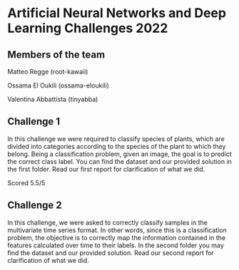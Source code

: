 # Artificial Neural Networks and Deep Learning Challenges 2022

## Members of the team

Matteo Regge (root-kawaii)

Ossama El Oukili (ossama-eloukili)

Valentina Abbattista (tinyabba)


## Challenge 1

In this challenge we were required to classify species of plants, which are divided into categories according to the species of the plant to which they belong. Being a classification problem, given an image, the goal is to predict the correct class label.
You can find the dataset and our provided solution in the first folder.
Read our first report for clarification of what we did.

Scored 5.5/5

## Challenge 2 

In this challenge, we were asked to correctly classify samples in the multivariate time series format.
In other words, since this is a classification problem, the objective is to correctly map the information contained in the features calculated over time to their labels.
In the second folder you may find the dataset and our provided solution.
Read our second report for clarification of what we did.

